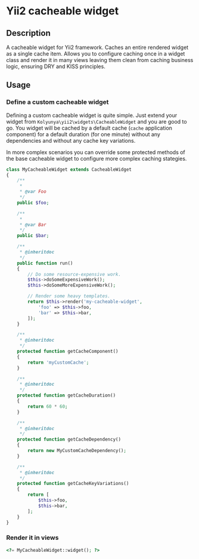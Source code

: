 # Yii2 cacheable widget

## Description
A cacheable widget for Yii2 framework. Caches an entire rendered widget as a single cache item. Allows you to configure caching once in a widget class and render it in many views leaving them clean from caching business logic, ensuring DRY and KISS principles. 

## Usage
### Define a custom cacheable widget 
Defining a custom cacheable widget is quite simple. Just extend your widget from `Kolyunya\yii2\widgets\CacheableWidget` and you are good to go. You widget will be cached by a default cache (`cache` application component) for a default duration (for one minute) without any dependencies and without any cache key variations.

In more complex scenarios you can override some protected methods of the base cacheable widget to configure more complex caching stategies.

```php
class MyCacheableWidget extends CacheableWidget
{
    /**
     *
     * @var Foo
     */
    public $foo;

    /**
     *
     * @var Bar
     */
    public $bar;

    /**
     * @inheritdoc
     */
    public function run()
    {
        // Do some resource-expensive work.
        $this->doSomeExpensiveWork();
        $this->doSomeMoreExpensiveWork();

        // Render some heavy templates.
        return $this->render('my-cacheable-widget',
            'foo' => $this->foo,
            'bar' => $this->bar,
        ]);
    }

    /**
     * @inheritdoc
     */
    protected function getCacheComponent()
    {
        return 'myCustomCache';
    }

    /**
     * @inheritdoc
     */
    protected function getCacheDuration()
    {
        return 60 * 60;
    }

    /**
     * @inheritdoc
     */
    protected function getCacheDependency()
    {
        return new MyCustomCacheDependency();
    }

    /**
     * @inheritdoc
     */
    protected function getCacheKeyVariations()
    {
        return [
            $this->foo,
            $this->bar,
        ];
    }
}
```

### Render it in views
```php
<?= MyCacheableWidget::widget(); ?>
```
